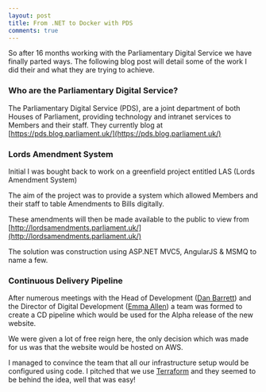 ```yaml
---
layout: post
title: From .NET to Docker with PDS
comments: true
---
```


So after 16 months working with the Parliamentary Digital Service we have finally parted ways.
The following blog post will detail some of the work I did their and what they are trying to achieve.

### Who are the Parliamentary Digital Service?

The Parliamentary Digital Service (PDS), are a joint department of both Houses of Parliament, providing technology and intranet services to Members and their staff.
They currently blog at [https://pds.blog.parliament.uk/](https://pds.blog.parliament.uk/)

### Lords Amendment System

Initial I was bought back to work on a greenfield project entitled LAS (Lords Amendment System)

The aim of the project was to provide a system which allowed Members and their staff to table Amendments to Bills digitally.

These amendments will then be made available to the public to view from [http://lordsamendments.parliament.uk/](http://lordsamendments.parliament.uk/)

The solution was construction using ASP.NET MVC5, AngularJS & MSMQ to name a few.

### Continuous Delivery Pipeline

After numerous meetings with the Head of Development ([Dan Barrett](https://twitter.com/dasbarrett)) and the Director of Digital Development ([Emma Allen](https://twitter.com/_allenemma))
a team was formed to create a CD pipeline which would be used for the Alpha release of the new website.

We were given a lot of free reign here, the only decision which was made for us was that the website would be hosted on AWS.

I managed to convince the team that all our infrastructure setup would be configured using code. I pitched that we use [Terraform](https://www.terraform.io/) and they seemed
to be behind the idea, well that was easy!

